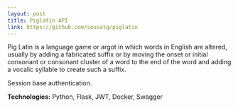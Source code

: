 ```yaml
---
layout: post
title: Piglatin API
link: https://github.com/sousatg/piglatin
---
```


Pig Latin is a language game or argot in which words in English are altered, usually by adding a fabricated suffix or by moving the onset or initial consonant or consonant cluster of a word to the end of the word and adding a vocalic syllable to create such a suffix.

Session base authentication.

<p><b>Technologies:</b> Python, Flask, JWT, Docker, Swagger</p>
